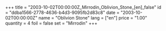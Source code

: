 +++
title = "2003-10-02T00:00:00Z_Mirrodin_Oblivion_Stone_[en]_false"
id = "ddba1566-2778-4636-b4d3-9095fb2d83c8"
date = "2003-10-02T00:00:00Z"
name = "Oblivion Stone"
lang = ["en"]
price = "1.00"
quantity = 4
foil = false
set = "Mirrodin"
+++
